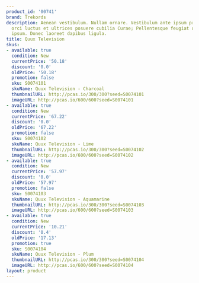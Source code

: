 ```yaml
---
product_id: '00741'
brand: Trekords
description: Aenean vestibulum. Nullam ornare. Vestibulum ante ipsum primis in faucibus
  orci luctus et ultrices posuere cubilia Curae; Pellentesque feugiat ullamcorper
  ipsum. Donec laoreet dapibus ligula.
title: Quux Television
skus:
- available: true
  condition: New
  currentPrice: '50.18'
  discount: '0.0'
  oldPrice: '50.18'
  promotion: false
  sku: S0074101
  skuName: Quux Television - Charcoal
  thumbnailURL: http://pcas.io/300/300?seed=S0074101
  imageURL: http://pcas.io/600/600?seed=S0074101
- available: true
  condition: New
  currentPrice: '67.22'
  discount: '0.0'
  oldPrice: '67.22'
  promotion: false
  sku: S0074102
  skuName: Quux Television - Lime
  thumbnailURL: http://pcas.io/300/300?seed=S0074102
  imageURL: http://pcas.io/600/600?seed=S0074102
- available: true
  condition: New
  currentPrice: '57.97'
  discount: '0.0'
  oldPrice: '57.97'
  promotion: false
  sku: S0074103
  skuName: Quux Television - Aquamarine
  thumbnailURL: http://pcas.io/300/300?seed=S0074103
  imageURL: http://pcas.io/600/600?seed=S0074103
- available: true
  condition: New
  currentPrice: '10.21'
  discount: '0.4'
  oldPrice: '17.13'
  promotion: true
  sku: S0074104
  skuName: Quux Television - Plum
  thumbnailURL: http://pcas.io/300/300?seed=S0074104
  imageURL: http://pcas.io/600/600?seed=S0074104
layout: product
---
```

